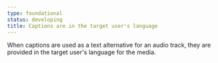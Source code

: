 ```yaml
---
type: foundational
status: developing
title: Captions are in the target user's language
---
```


When captions are used as a text alternative for an audio track, they are provided in the target user's language for the media.